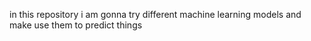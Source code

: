 in this repository i am gonna try different machine learning models and make use them to predict things 
